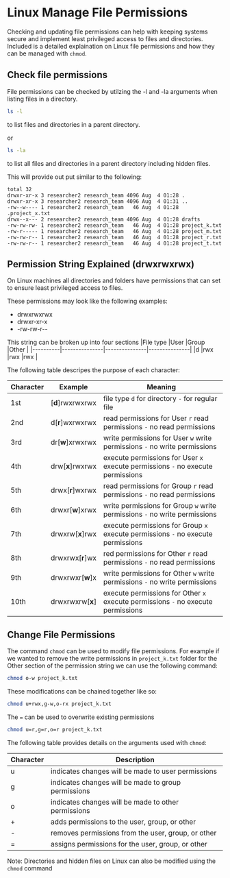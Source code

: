 # Linux Manage File Permissions

Checking and updating file permissions can help with keeping systems secure and implement least privileged access to files and directories. Included is a detailed explaination on Linux file permissions and how they can be managed with `chmod`.

## Check file permissions
File permissions can be checked by utilzing the -l and -la arguments when listing files in a directory.

```bash
ls -l
```
to list files and directories in a parent directory.

or
```bash
ls -la
```
to list all files and directories in a parent directory including hidden files.

This will provide out put similar to the following:

```console
total 32
drwxr-xr-x 3 researcher2 research_team 4096 Aug  4 01:28 .
drwxr-xr-x 3 researcher2 research_team 4096 Aug  4 01:31 ..
-rw--w---- 1 researcher2 research_team   46 Aug  4 01:28 .project_x.txt
drwx--x--- 2 researcher2 research_team 4096 Aug  4 01:28 drafts
-rw-rw-rw- 1 researcher2 research_team   46 Aug  4 01:28 project_k.txt
-rw-r----- 1 researcher2 research_team   46 Aug  4 01:28 project_m.txt
-rw-rw-r-- 1 researcher2 research_team   46 Aug  4 01:28 project_r.txt
-rw-rw-r-- 1 researcher2 research_team   46 Aug  4 01:28 project_t.txt
```

## Permission String Explained (drwxrwxrwx)
On Linux machines all directories and folders have permissions that can set to ensure least privileged access to files. 

These permissions may look like the following examples:
- drwxrwxrwx
- drwxr-xr-x
- -rw-rw-r--

This string can be broken up into four sections 
|File type |User           |Group          |Other          |
|----------|---------------|---------------|---------------|
|d         |rwx            |rwx            |rwx            |


The following table descripes the purpose of each character:

| **Character** | **Example**       | **Meaning**                                                                      |
|---------------|-------------------|----------------------------------------------------------------------------------|
| 1st           | [**d**]rwxrwxrwx  | file type  `d` for directory `-` for regular file                                |
| 2nd           | d[**r**]wxrwxrwx  | read permissions for User `r` read permissions `-` no read permissions           |
| 3rd           | dr[**w**]xrwxrwx  | write permissions for User `w` write permissions `-` no write permissions        |
| 4th           | drw[**x**]rwxrwx  | execute permissions for User `x` execute permissions `-` no execute permissions  |
| 5th           | drwx[**r**]wxrwx  | read permissions for Group `r` read permissions `-` no read permissions          |
| 6th           | drwxr[**w**]xrwx  | write permissions for Group `w` write permissions `-` no write permissions       |
| 7th           | drwxrw[**x**]rwx  | execute permissions for Group `x` execute permissions `-` no execute permissions |
| 8th           | drwxrwx[**r**]wx  | red permissions for Other `r` read permissions `-` no read permissions           |
| 9th           | drwxrwxr[**w**]x  | write permissions for Other `w` write permissions `-` no write permissions       |
| 10th          | drwxrwxrw[**x**]  | execute permissions for Other `x` execute permissions `-` no execute permissions |

## Change File Permissions
The command `chmod` can be used to modify file permissions. For example if we wanted to remove the write permissions in `project_k.txt` folder for the Other section of the permission string we can use the following command:

```bash
chmod o-w project_k.txt
```

These modifications can be chained together like so:

```bash
chmod u+rwx,g-w,o-rx project_k.txt
```

The `=` can be used to overwrite existing permissions

```bash
chmod u=r,g=r,o=r project_k.txt
```

The following table provides details on the arguments used with `chmod`:

| **Character** | **Description**                                     |
|---------------|-----------------------------------------------------|
| u             | indicates changes will be made to user permissions  |
| g             | indicates changes will be made to group permissions |
| o             | indicates changes will be made to other permissions |
| +             | adds permissions to the user, group, or other       |
| -             | removes permissions from the user, group, or other  |
| =             | assigns permissions for the user, group, or other   |

Note: Directories and hidden files on Linux can also be modified using the `chmod` command

